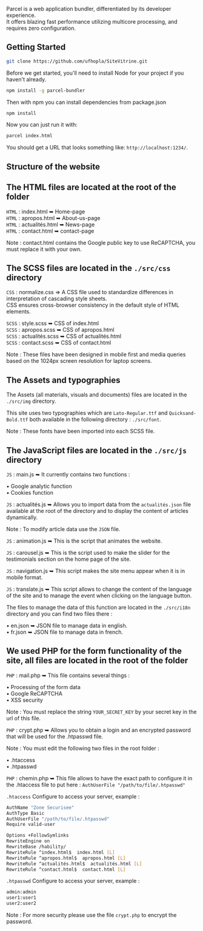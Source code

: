 Parcel is a web application bundler, differentiated by its developer experience.<br />
It offers blazing fast performance utilizing multicore processing, and requires zero configuration.

## Getting Started

```sh
git clone https://github.com/ufhopla/SiteVitrine.git
```

Before we get started, you'll need to install Node for your project if you haven't already.

```sh
npm install -g parcel-bundler
```

Then with npm you can install dependencies from package.json

```sh
npm install
```

Now you can just run it with:

```sh
parcel index.html
```

You should get a URL that looks something like: `http://localhost:1234/`.</br>

## Structure of the website</br>

## The HTML files are located at the root of the folder</br>

`HTML` : index.html ➥ Home-page</br>
`HTML` : apropos.html ➥ About-us-page</br>
`HTML` : actualités.html ➥ News-page</br>
`HTML` : contact.html ➥ contact-page</br>

Note : contact.html contains the Google public key to use ReCAPTCHA, you must replace it with your own.</br>

## The SCSS files are located in the `./src/css` directory</br>

`CSS` : normalize.css => A CSS file used to standardize differences in interpretation of cascading style sheets.</br>
        CSS ensures cross-browser consistency in the default style of HTML elements.</br>

`SCSS` : style.scss ➥ CSS of index.html</br>
`SCSS` : apropos.scss ➥ CSS of apropos.html</br>
`SCSS` : actualités.scss ➥ CSS of actualités.html</br>
`SCSS` : contact.scss ➥ CSS of contact.html</br>

Note : These files have been designed in mobile first and media queries based on the 1024px screen resolution for laptop screens.</br>

## The Assets and typographies<br>

The Assets (all materials, visuals and documents) files are located in the `./src/img` directory.</br>

This site uses two typographies which are `Lato-Regular.ttf` and `Quicksand-Bold.ttf` both available in the following directory : `./src/font`.</br>

Note : These fonts have been imported into each SCSS file.</br>

## The JavaScript files are located in the `./src/js` directory</br>

`JS` : main.js ➥ It currently contains two functions :</br>

• Google analytic function</br>
• Cookies function</br>

`JS` : actualités.js ➥ Allows you to import data from the `actualités.json` file available at the root of the directory and to display the content of articles dynamically.</br>

Note : To modify article data use the `JSON` file.</br>

`JS` : animation.js ➥ This is the script that animates the website.</br>

`JS` : carousel.js ➥ This is the script used to make the slider for the testimonials section on the home page of the site.</br>

`JS` : navigation.js ➥ This script makes the site menu appear when it is in mobile format.</br>

`JS` : translate.js ➥ This script allows to change the content of the language of the site and to manage the event when clicking on the language button.</br>

The files to manage the data of this function are located in the `./src/i18n` directory and you can find two files there :</br>

• en.json ➥ JSON file to manage data in english.</br>
• fr.json ➥ JSON file to manage data in french.</br>

## We used PHP for the form functionality of the site, all files are located in the root of the folder</br>

`PHP` : mail.php ➥ This file contains several things :</br>

• Processing of the form data</br>
• Google ReCAPTCHA</br>
• XSS security</br>

Note : You must replace the string `YOUR_SECRET_KEY` by your secret key in the url of this file.</br>

`PHP` : crypt.php ➥ Allows you to obtain a login and an encrypted password that will be used for the .htpasswd file.</br>

Note : You must edit the following two files in the root folder :</br>

• .htaccess</br>
• .htpasswd</br>

`PHP` : chemin.php ➥ This file allows to have the exact path to configure it in the .htaccess file to put here : `AuthUserFile "/path/to/file/.htpasswd"`</br>

`.htaccess` Configure to access your server, example :

```sh
AuthName "Zone Securisee"
AuthType Basic
AuthUserFile "/path/to/file/.htpasswd"
Require valid-user

Options +FollowSymlinks
RewriteEngine on
RewriteBase /hability/
RewriteRule ^index.html$  index.html [L]
RewriteRule ^apropos.html$  apropos.html [L]
RewriteRule ^actualités.html$  actualités.html [L]
RewriteRule ^contact.html$  contact.html [L]
```
`.htpasswd` Configure to access your server, example :<br>

```sh
admin:admin
user1:user1
user2:user2
```

Note : For more security please use the file `crypt.php` to encrypt the password.
